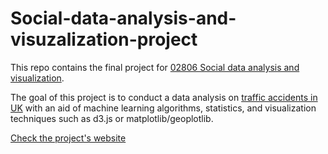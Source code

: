 # Social-data-analysis-and-visuzalization-project

This repo contains the final project for [02806 Social data analysis and visualization](http://www.kurser.dtu.dk/02806.aspx?menulanguage=en-GB). 

The goal of this project is to conduct a data analysis on [traffic accidents in UK](https://data.gov.uk/dataset/road-accidents-safety-data) with an aid of machine learning algorithms, statistics, and visualization techniques such as d3.js or matplotlib/geoplotlib.

[Check the project's website](https://jakubczerny.github.io/UK-road-accidents-analysis/)
